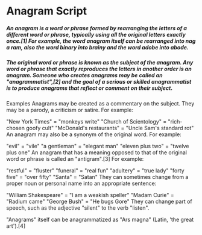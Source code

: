 # Anagram Script

##### An anagram is a word or phrase formed by rearranging the letters of a different word or phrase, typically using all the original letters exactly once.[1] For example, the word anagram itself can be rearranged into nag a ram, also the word binary into brainy and the word adobe into abode.

##### The original word or phrase is known as the subject of the anagram. Any word or phrase that exactly reproduces the letters in another order is an anagram. Someone who creates anagrams may be called an "anagrammatist",[2] and the goal of a serious or skilled anagrammatist is to produce anagrams that reflect or comment on their subject.


Examples
Anagrams may be created as a commentary on the subject. They may be a parody, a criticism or satire. For example:

"New York Times" = "monkeys write"
"Church of Scientology" = "rich-chosen goofy cult"
"McDonald's restaurants" = "Uncle Sam's standard rot"
An anagram may also be a synonym of the original word. For example:

"evil" = "vile"
"a gentleman" = "elegant man"
"eleven plus two" = "twelve plus one"
An anagram that has a meaning opposed to that of the original word or phrase is called an "antigram".[3] For example:

"restful" = "fluster"
"funeral" = "real fun"
"adultery" = "true lady"
"forty five" = "over fifty"
"Santa" = "Satan"
They can sometimes change from a proper noun or personal name into an appropriate sentence:

"William Shakespeare" = "I am a weakish speller"
"Madam Curie" = "Radium came"
"George Bush" = "He bugs Gore"
They can change part of speech, such as the adjective "silent" to the verb "listen".

"Anagrams" itself can be anagrammatized as "Ars magna" (Latin, 'the great art').[4]

